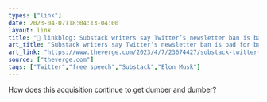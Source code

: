 ```yaml
---
types: ["link"]
date: 2023-04-07T18:04:13-04:00
layout: link
title: "🔗 linkblog: Substack writers say Twitter’s newsletter ban is bad for business — and worse for Twitter - The Verge'"
art_title: "Substack writers say Twitter’s newsletter ban is bad for business — and worse for Twitter - The Verge"
art_link: "https://www.theverge.com/2023/4/7/23674427/substack-twitter-writers-founders-mad-restrictions-elon-musk"
source: ["theverge.com"]
tags: ["Twitter","free speech","Substack","Elon Musk"]
---
```

How does this acquisition continue to get dumber and dumber?  
 
